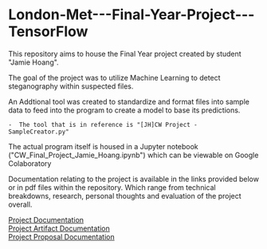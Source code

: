 # London-Met---Final-Year-Project---TensorFlow

This repository aims to house the Final Year project created by student "Jamie Hoang".

The goal of the project was to utilize Machine Learning to detect steganography within suspected files. 

An Addtional tool was created to standardize and format files into sample data to feed into the program to create a model to base its predictions.

    -  The tool that is in reference is "[JH]CW Project - SampleCreator.py"

The actual program itself is housed in a Jupyter notebook ("CW_Final_Project_Jamie_Hoang.ipynb") which can be viewable on Google Colaboratory

Documentation relating to the project is available in the links provided below or in pdf files within the repository. Which range from technical breakdowns, research, personal thoughts and evaluation of the project overall.


<a href="https://docs.google.com/document/d/1I6VEZjUwOKZe-MzC_Aiqq43d50fC909dEWaulLKJ9qU/edit?usp=sharing">Project Documentation</a>
<br> <a href="https://docs.google.com/document/d/1hf89iJk74qM4nKvfrcORNZ8mMMZ_KL03JaKl-UKverM/edit?usp=sharing/">Project Artifact Documentation</a>
<br> <a href="https://docs.google.com/document/d/184RVUKtFQHm4H4YWBmmM3hLkvYIAPr0a/edit?usp=sharing&ouid=106768669633460367557&rtpof=true&sd=true">Project Proposal Documentation</a>
